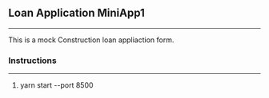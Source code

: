 ## Loan Application MiniApp1
________________________________________________________________________________________________________________________________________

This is a mock Construction loan appliaction form.




### Instructions
________________________________________________________________________________________________________________________________________

1. yarn start --port 8500

